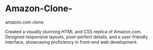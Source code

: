 # Amazon-Clone-
amazon.com clone

Created a visually stunning HTML and CSS replica of Amazon.com. Designed responsive layouts, pixel-perfect details, and a user-friendly
interface, showcasing proficiency in front-end web development.
